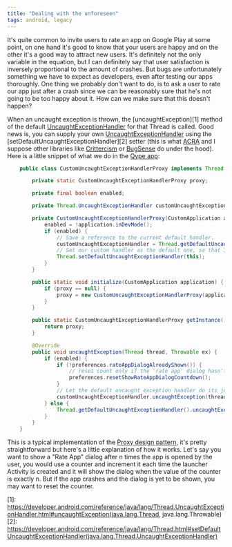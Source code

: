 ```yaml
---
title: "Dealing with the unforeseen"
tags: android, legacy
---
```


It's quite common to invite users to rate an app on Google Play at some point, on one hand it's good to know that your users are happy and on the other it's a good way to attract new users. It's definitely not the only variable in the equation, but I can definitely say that user satisfaction is inversely proportional to the amount of crashes. But bugs are unfortunately something we have to expect as developers, even after testing our apps thoroughly. One thing we probably don't want to do, is to ask a user to rate our app just after a crash since we can be reasonably sure that he's not going to be too happy about it. How can we make sure that this doesn't happen?
<!--more-->
When an uncaught exception is thrown, the [uncaughtException][1] method of the default [UncaughtExceptionHandler](https://developer.android.com/reference/java/lang/Thread.UncaughtExceptionHandler.html) for that Thread is called. Good news is, you can supply your own [UncaughtExceptionHandler](https://developer.android.com/reference/java/lang/Thread.UncaughtExceptionHandler.html) using the [setDefaultUncaughtExceptionHandler][2] setter (this is what [ACRA](https://www.google.com/url?sa=t&rct=j&q=&esrc=s&source=web&cd=1&cad=rja&ved=0CDYQFjAA&url=http%3A%2F%2Fcode.google.com%2Fp%2Facra%2F&ei=kAwBUezwL8_IsgbIvYH4Dg&usg=AFQjCNF1L9fawVNYyKuqqIa7q22TBcL08w&sig2=_FrQnihkSMcsqGUV5XXp1A&bvm=bv.41524429,d.Yms) and I suppose other libraries like [Crittercism](https://www.crittercism.com/) or [BugSense](https://www.bugsense.com/) do under the hood). Here is a little snippet of what we do in the [Qype app](https://play.google.com/store/apps/details?id=com.qype.radar):
```java
	public class CustomUncaughtExceptionHandlerProxy implements Thread.UncaughtExceptionHandler {

	    private static CustomUncaughtExceptionHandlerProxy proxy;

	    private final boolean enabled;

	    private Thread.UncaughtExceptionHandler customUncaughtExceptionHandler;

	    private CustomUncaughtExceptionHandlerProxy(CustomApplication application) {
	        enabled = !application.inDevMode();
	        if (enabled) {
	            // Save a reference to the current default handler.
	            customUncaughtExceptionHandler = Thread.getDefaultUncaughtExceptionHandler();
	            // Set our custom handler as the default one, so that it's first notified when something ugly happens.
	            Thread.setDefaultUncaughtExceptionHandler(this);
	        }
	    }

	    public static void initialize(CustomApplication application) {
	        if (proxy == null) {
	            proxy = new CustomUncaughtExceptionHandlerProxy(application);
	        }
	    }

	    public static CustomUncaughtExceptionHandlerProxy getInstance() {
	        return proxy;
	    }

	    @Override
	    public void uncaughtException(Thread thread, Throwable ex) {
	        if (enabled) {
	            if (!preferences.rateAppDialogAlreadyShown()) {
	                // reset count only if the 'rate app' dialog hasn't been already shown.
	                preferences.resetShowRateAppDialogCountdown();
	            }
	            // Let the default uncaught exception handler do its job.
	            customUncaughtExceptionHandler.uncaughtException(thread, ex);
	        } else {
	            Thread.getDefaultUncaughtExceptionHandler().uncaughtException(thread, ex);
	        }
	    }
	}
```
This is a typical implementation of the [Proxy design pattern](http://en.wikipedia.org/wiki/Proxy_pattern), it's pretty straightforward but here's a little explanation of how it works. Let's say you want to show a "Rate App" dialog after n times the app is opened by the user, you would use a counter and increment it each time the launcher Activity is created and it will show the dialog when the value of the counter is exactly n. But if the app crashes and the dialog is yet to be shown, you may want to reset the counter.

[1]: https://developer.android.com/reference/java/lang/Thread.UncaughtExceptionHandler.html#uncaughtException(java.lang.Thread, java.lang.Throwable)
[2]: https://developer.android.com/reference/java/lang/Thread.html#setDefaultUncaughtExceptionHandler(java.lang.Thread.UncaughtExceptionHandler)
